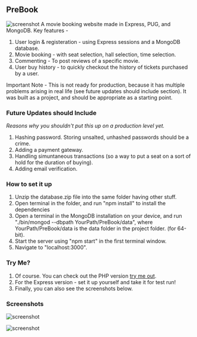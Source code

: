 ## PreBook
![screenshot](https://cdn.pbrd.co/images/HRHJWWp.gif "screenshot")
A movie booking website made in Express, PUG, and MongoDB. Key features -
1. User login & registeration - using Express sessions and a MongoDB database.
2. Movie booking - with seat selection, hall selection, time selection.
3. Commenting - To post reviews of a specific movie.
4. User buy history - to quickly checkout the history of tickets purchased by a user.

Important Note - This is not ready for production, because it has multiple problems arising in real life (see future updates should include section). It was built as a project, and should be appropriate as a starting point.

### Future Updates should Include
*Reasons why you shouldn't put this up on a production level yet.*
1. Hashing password. Storing unsalted, unhashed passwords should be a crime.
2. Adding a payment gateway.
3. Handling simuntaneous transactions (so a way to put a seat on a sort of hold for the duration of buying).
4. Adding email verification.

### How to set it up
1. Unzip the database.zip file into the same folder having other stuff.
2. Open terminal in the folder, and run "npm install" to install the dependencies
3. Open a terminal in the MongoDB installation on your device, and run "./bin/mongod --dbpath YourPath/PreBook/data", where YourPath/PreBook/data is the data folder in the project folder.  (for 64-bit).
4. Start the server using "npm start" in the first terminal window.
5. Navigate to "localhost:3000".

### Try Me?
1. Of course. You can check out the PHP version [try me out](https://i.cs.hku.hk/~bschawla/project1/index.html "try me out").
2. For the Express version - set it up yourself and take it for test run!
3. Finally, you can also see the screenshots below.

### Screenshots
![screenshot](https://i.imgur.com/9JJxaFu.png "screenshot")

![screenshot](https://i.imgur.com/7C9CIc0.png "screenshot")
